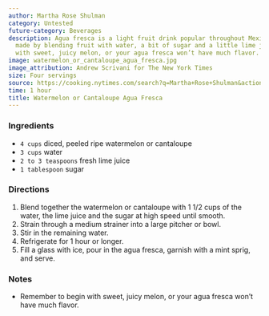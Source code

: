 ```yaml
---
author: Martha Rose Shulman
category: Untested
future-category: Beverages
description: Agua fresca is a light fruit drink popular throughout Mexico. It’s simply
  made by blending fruit with water, a bit of sugar and a little lime juice. Begin
  with sweet, juicy melon, or your agua fresca won’t have much flavor.
image: watermelon_or_cantaloupe_agua_fresca.jpg
image_attribution: Andrew Scrivani for The New York Times
size: Four servings
source: https://cooking.nytimes.com/search?q=Martha+Rose+Shulman&action=click&module=byline&region=recipe%20page
time: 1 hour
title: Watermelon or Cantaloupe Agua Fresca
---
```


### Ingredients

* `4 cups` diced, peeled ripe watermelon or cantaloupe
* `3 cups` water
* `2 to 3 teaspoons` fresh lime juice
* `1 tablespoon` sugar

### Directions

1. Blend together the watermelon or cantaloupe with 1 1/2 cups of the water, the lime juice and the sugar at high speed until smooth. 
2. Strain through a medium strainer into a large pitcher or bowl. 
3. Stir in the remaining water. 
4. Refrigerate for 1 hour or longer. 
5. Fill a glass with ice, pour in the agua fresca, garnish with a mint sprig, and serve.

### Notes

- Remember to begin with sweet, juicy melon, or your agua fresca won’t have much flavor.